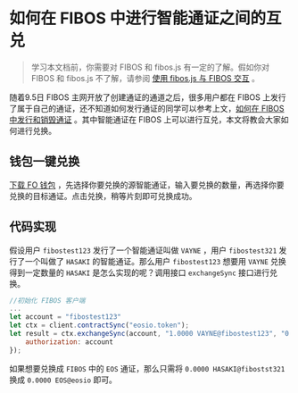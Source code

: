 # 如何在 FIBOS 中进行智能通证之间的互兑

> 学习本文档前，你需要对 FIBOS 和 fibos.js 有一定的了解。假如你对 FIBOS 和 fibos.js 不了解，请参阅 [使用 fibos.js 与 FIBOS 交互](../start/fibosjs.md) 。

随着9.5日 FIBOS 主网开放了创建通证的通道之后，很多用户都在 FIBOS 上发行了属于自己的通证，还不知道如何发行通证的同学可以参考上文，[如何在 FIBOS 中发行和销毁通证](howtocreatetokeninfibos.md) 。其中智能通证在 FIBOS 上可以进行互兑，本文将教会大家如何进行兑换。

## 钱包一键兑换

[下载 FO 钱包](http://wallet.fo/) ，先选择你要兑换的源智能通证，输入要兑换的数量，再选择你要兑换的目标通证。点击兑换，稍等片刻即可兑换成功。

## 代码实现

假设用户 `fibostest123` 发行了一个智能通证叫做 `VAYNE` ，用户 `fibostest321` 发行了一个叫做了 `HASAKI` 的智能通证。那么用户 `fibostest123` 想要用 `VAYNE` 兑换得到一定数量的 `HASAKI` 是怎么实现的呢？调用接口 `exchangeSync` 接口进行兑换。

```javascript
//初始化 FIBOS 客户端
...
let account = "fibostest123"
let ctx = client.contractSync("eosio.token");
let result = ctx.exchangeSync(account, "1.0000 VAYNE@fibostest123", "0.0000 HASAKI@fibostst321", "exchenge VAYNE to HASAKI",{
    authorization: account
});
```

如果想要兑换成 `FIBOS` 中的 `EOS` 通证，那么只需将 `0.0000 HASAKI@fibostst321` 换成 `0.0000 EOS@eosio` 即可。